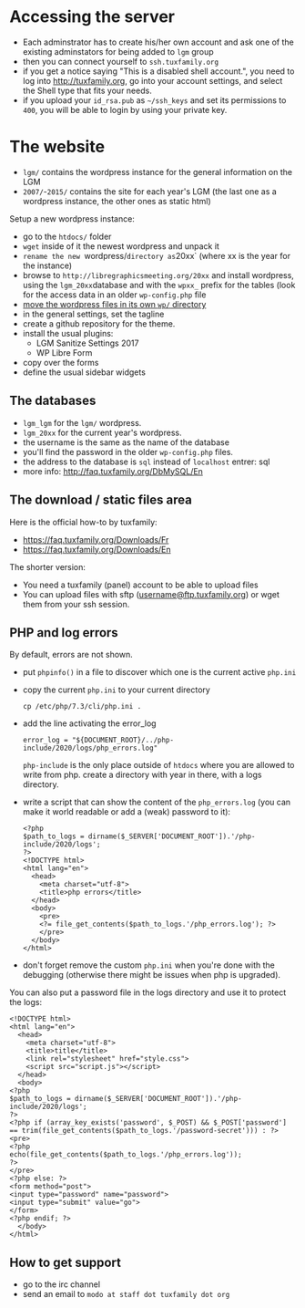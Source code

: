 # Accessing the server

- Each adminstrator has to create his/her own account and ask one of the existing adminstators for being added to `lgm` group
- then you can connect yourself to `ssh.tuxfamily.org`
- if you get a notice saying "This is a disabled shell account.", you need to log into http://tuxfamily.org, go into your account settings, and select the Shell type that fits your needs.
- if you upload your `id_rsa.pub` as `~/ssh_keys` and set its permissions to `400`, you will be able to login by using your private key.

# The website

- `lgm/` contains the wordpress instance for the general information on the LGM
- `2007/`-`2015/` contains the site for each year's LGM (the last one as a wordpress instance, the other ones as static html)

Setup a new wordpress instance:

- go to the `htdocs/` folder
- `wget` inside of it the newest wordpress and unpack it
- `rename the new `wordpress/` directory as `20xx` (where xx is the year for the instance)
- browse to `http://libregraphicsmeeting.org/20xx` and install wordpress, using the `lgm_20xx`database and with the `wpxx_` prefix for the tables (look for the access data in an older `wp-config.php` file
- [move the wordpress files in its own `wp/` directory](https://codex.wordpress.org/Giving_WordPress_Its_Own_Directory#Method_II_.28With_URL_change.29)
- in the general settings, set the tagline
- create a github repository for the theme.
- install the usual plugins:
  - LGM Sanitize Settings 2017
  - WP Libre Form
- copy over the forms
- define the usual sidebar widgets

## The databases

- `lgm_lgm` for the `lgm/` wordpress.
- `lgm_20xx` for the current year's wordpress.
- the username is the same as the name of the database
- you'll find the password in the older `wp-config.php` files.
- the address to the database is `sql` instead of `localhost` entrer: sql
- more info: <http://faq.tuxfamily.org/DbMySQL/En>

## The download / static files area

Here is the official how-to by tuxfamily:

- https://faq.tuxfamily.org/Downloads/Fr
- https://faq.tuxfamily.org/Downloads/En

The shorter version:

- You need a tuxfamily (panel) account to be able to upload files
- You can upload files with sftp (username@ftp.tuxfamily.org) or wget them from your ssh session.

## PHP and log errors

By default, errors are not shown.

- put `phpinfo()` in a file to discover which one is the current active `php.ini`
- copy the current `php.ini` to your current directory

  ```
  cp /etc/php/7.3/cli/php.ini .
  ```
- add the line activating the error_log

  ```
  error_log = "${DOCUMENT_ROOT}/../php-include/2020/logs/php_errors.log"
  ```

  `php-include` is the only place outside of `htdocs` where you are allowed to write from php. create a directory with year in there, with a logs directory.
- write a script that can show the content of the `php_errors.log` (you can make it world readable or add a (weak) password to it):

  ```
  <?php
  $path_to_logs = dirname($_SERVER['DOCUMENT_ROOT']).'/php-include/2020/logs';
  ?>
  <!DOCTYPE html>
  <html lang="en">
    <head>
      <meta charset="utf-8">
      <title>php errors</title>
    </head>
    <body>
      <pre>
      <?= file_get_contents($path_to_logs.'/php_errors.log'); ?>
      </pre>
    </body>
  </html>
  ```
- don't forget  remove the custom `php.ini` when you're done with the debugging (otherwise there might be issues when php is upgraded).

You can also put a password file in the logs directory and use it to protect the logs:

```
<!DOCTYPE html>
<html lang="en">
  <head>
    <meta charset="utf-8">
    <title>title</title>
    <link rel="stylesheet" href="style.css">
    <script src="script.js"></script>
  </head>
  <body>
<?php
$path_to_logs = dirname($_SERVER['DOCUMENT_ROOT']).'/php-include/2020/logs';
?>
<?php if (array_key_exists('password', $_POST) && $_POST['password'] == trim(file_get_contents($path_to_logs.'/password-secret'))) : ?>
<pre>
<?php
echo(file_get_contents($path_to_logs.'/php_errors.log'));
?>
</pre>
<?php else: ?>
<form method="post">
<input type="password" name="password">
<input type="submit" value="go">
</form>
<?php endif; ?>
  </body>
</html>
```

## How to get support

- go to the irc channel
- send an email to `modo at staff dot tuxfamily dot org`

